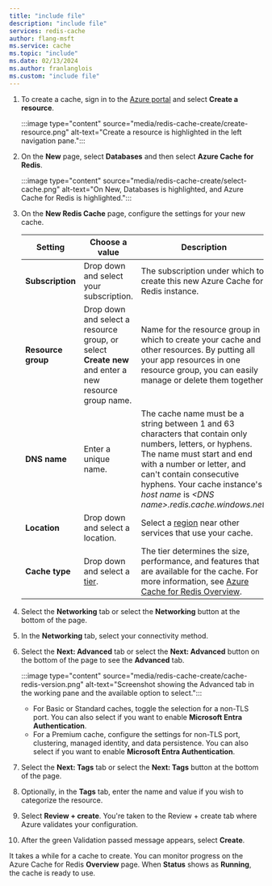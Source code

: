 ```yaml
---
title: "include file"
description: "include file"
services: redis-cache
author: flang-msft
ms.service: cache
ms.topic: "include"
ms.date: 02/13/2024
ms.author: franlanglois
ms.custom: "include file"
---
```


1. To create a cache, sign in to the [Azure portal](https://portal.azure.com) and select **Create a resource**.

    :::image type="content" source="media/redis-cache-create/create-resource.png" alt-text="Create a resource is highlighted in the left navigation pane.":::

1. On the **New** page, select **Databases** and then select **Azure Cache for Redis**.

    :::image type="content" source="media/redis-cache-create/select-cache.png" alt-text="On New, Databases is highlighted, and Azure Cache for Redis is highlighted.":::

1. On the **New Redis Cache** page, configure the settings for your new cache.

   | Setting      | Choose a value  | Description |
   | ------------ |  ------- | -------------------------------------------------- |
   | **Subscription** | Drop down and select your subscription. | The subscription under which to create this new Azure Cache for Redis instance. |
   | **Resource group** | Drop down and select a resource group, or select **Create new** and enter a new resource group name. | Name for the resource group in which to create your cache and other resources. By putting all your app resources in one resource group, you can easily manage or delete them together. |
   | **DNS name** | Enter a unique name. | The cache name must be a string between 1 and 63 characters that contain only numbers, letters, or hyphens. The name must start and end with a number or letter, and can't contain consecutive hyphens. Your cache instance's *host name* is *\<DNS name>.redis.cache.windows.net*. |
   | **Location** | Drop down and select a location. | Select a [region](https://azure.microsoft.com/regions/) near other services that use your cache. |
   | **Cache type** | Drop down and select a [tier](https://azure.microsoft.com/pricing/details/cache/). |  The tier determines the size, performance, and features that are available for the cache. For more information, see [Azure Cache for Redis Overview](../cache-overview.md). |

1. Select the **Networking** tab or select the **Networking** button at the bottom of the page.

1. In the **Networking** tab, select your connectivity method.

1. Select the **Next: Advanced** tab or select the **Next: Advanced** button on the bottom of the page to see the **Advanced** tab.

      :::image type="content" source="media/redis-cache-create/cache-redis-version.png" alt-text="Screenshot showing the Advanced tab in the working pane and the available option to select.":::

   - For Basic or Standard caches, toggle the selection for a non-TLS port. You can also select if you want to enable **Microsoft Entra Authentication**.
   - For a Premium cache, configure the settings for non-TLS port, clustering, managed identity, and data persistence. You can also select if you want to enable **Microsoft Entra Authentication**.

1. Select the **Next: Tags** tab or select the **Next: Tags** button at the bottom of the page.

1. Optionally, in the **Tags** tab, enter the name and value if you wish to categorize the resource.

1. Select **Review + create**. You're taken to the Review + create tab where Azure validates your configuration.

1. After the green Validation passed message appears, select **Create**.

It takes a while for a cache to create. You can monitor progress on the Azure Cache for Redis **Overview** page. When **Status** shows as **Running**, the cache is ready to use.
